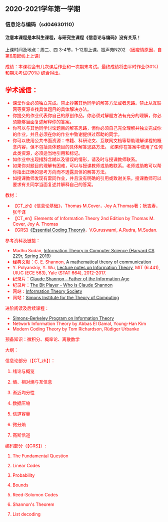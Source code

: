## 2020-2021学年第一学期
### 信息论与编码（sd04630110）
#### 注意本课程是本科生课程，与研究生课程《信息论与编码》没有关系！

上课时间及地点：周二、四 3-4节，1-12周上课，振声苑N202 <font color=Red>（因疫情原因，自第6周起线上上课）<font>

成绩：本课程会有几次课后作业和一次期末考试。最终成绩将由平时作业(30%) 和期末考试(70%) 综合得出。

## 学术诚信：
* 课堂作业必须独立完成。禁止抄袭其他同学的解答方法或者思路。禁止从互联网等资源查找具体题目的具体解决办法。
* 你提交的作业代表你自己的原创作品，你必须对解题方法有充分的理解，你必须能够当面复述解释你的答案。
* 你可以与其他同学讨论题目的解答思路，但你必须自己完全理解并独立完成你的作业，并且必须在你的作业中致谢提供过帮助的同学。
* 你可以使用公共书面资源：书籍、科研论文、互联网文档等帮助理解课程的概念内容，但不包括具体题目的具体解答思路方法。
如果你在答案中使用了任何此类资源，必须适当地引用和标记。
* 如作业中出现措辞含糊以及错误的情形，请及时与授课教师联系。
* 如果你对题目的理解有困难，可以与授课教师或助教联系。老师或助教可以帮你指出正确的思考方向而不透露具体的解答方法。
* 如授课教师发现有雷同作业，并且没有明确的引用或致谢关系，授课教师可以要求有关同学当面复述并解释自己的答案。

教材：
* 【CT_zh】《信息论基础》，Thomas M.Cover，Joy A.Thomas著；阮吉寿，张华译
* 【CT_en】Elements of Information Theory 2nd Edition by Thomas M. Cover, Joy A. Thomas
* 【GRS】[《Essential Coding Theory》](https://cse.buffalo.edu/faculty/atri/courses/coding-theory/book/)，V.Guruswami, A.Rudra, M.Sudan.

参考资料及链接：
* Madhu Sudan, [Information Theory in Computer Science (Harvard CS 229r, Spring 2019)](http://people.seas.harvard.edu/~madhusudan/courses/Spring2019/)
* 经典文献：C. E. Shannon, [A mathematical theory of communication](https://dl.acm.org/doi/10.1145/584091.584093)
* Y. Polyanskiy, Y. Wu, [Lecture notes on Information Theory](http://people.lids.mit.edu/yp/homepage/data/itlectures_v5.pdf), MIT (6.441), UIUC (ECE 563), Yale (STAT 664), 2012-2017.
* 纪录片：[Claude Shannon - Father of the Information Age](https://v.qq.com/x/page/a0197khdkeg.html)
* 纪录片：[The Bit Player - Who is Claude Shannon](https://www.bilibili.com/video/BV1YV411z7qo/?spm_id_from=333.788.videocard.0)
* 网站：[Information Theory Society](https://www.itsoc.org/)
* 网站：[Simons Institute for the Theory of Computing](https://simons.berkeley.edu/)

进阶阅读及后续课程：
* [Simons-Berkeley Program on Information Theory](https://simons.berkeley.edu/programs/inftheory2015)
* Network Information Theory by Abbas El Gamal, Young-Han Kim
* Modern Coding Theory by Tom Richardson, Rüdiger Urbanke

预备知识：微积分、概率论、离散数学

大纲：

信息论部分（【CT_zh】）：

1. 绪论与概览

2. 熵、相对熵与互信息

3. 渐近均分性

4. 数据压缩

5. 信道容量

6. 微分熵

7. 高斯信道

编码部分（【GRS】）:

1. The Fundamental Question

2. Linear Codes

3. Probability

4. Bounds

5. Reed-Solomon Codes

6. Shannon's Theorem

7. List decoding



